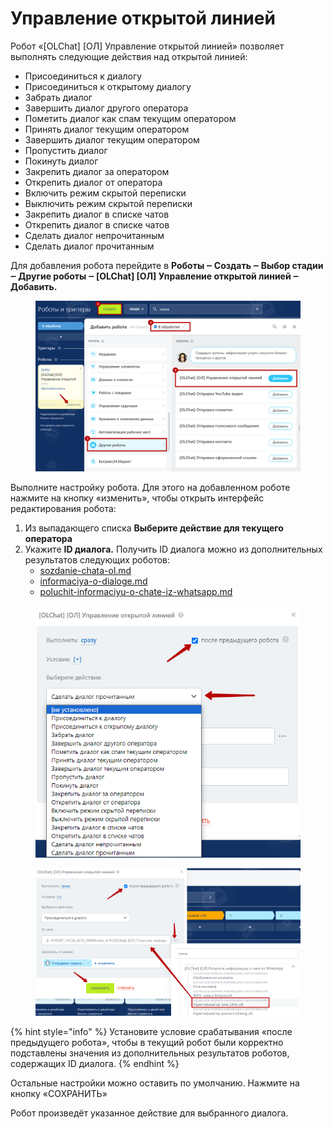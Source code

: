 # Управление открытой линией

Робот «\[OLChat] \[ОЛ] Управление открытой линией» позволяет выполнять следующие действия над открытой линией:

* Присоединиться к диалогу
* Присоединиться к открытому диалогу
* Забрать диалог
* Завершить диалог другого оператора
* Пометить диалог как спам текущим оператором
* Принять диалог текущим оператором
* Завершить диалог текущим оператором
* Пропустить диалог
* Покинуть диалог
* Закрепить диалог за оператором
* Открепить диалог от оператора
* Включить режим скрытой переписки
* Выключить режим скрытой переписки
* Закрепить диалог в списке чатов
* Открепить диалог в списке чатов
* Сделать диалог непрочитанным
* Сделать диалог прочитанным

Для добавления робота перейдите в **Роботы ‒ Создать ‒ Выбор стадии ‒ Другие роботы ‒ \[OLChat] \[ОЛ] Управление открытой линией ‒ Добавить.**

<figure><img src="../../.gitbook/assets/image (381).png" alt=""><figcaption></figcaption></figure>

Выполните настройку робота. Для этого на добавленном роботе нажмите на кнопку «изменить», чтобы открыть интерфейс редактирования робота:

1. Из выпадающего списка **Выберите действие для текущего оператора**
2. Укажите **ID диалога.** Получить ID диалога можно из дополнительных результатов следующих роботов:
   * [sozdanie-chata-ol.md](sozdanie-chata-ol.md "mention")
   * [informaciya-o-dialoge.md](informaciya-o-dialoge.md "mention")
   * [poluchit-informaciyu-o-chate-iz-whatsapp.md](poluchit-informaciyu-o-chate-iz-whatsapp.md "mention")

<figure><img src="../../.gitbook/assets/image.png" alt=""><figcaption></figcaption></figure>

<figure><img src="../../.gitbook/assets/image (927).png" alt=""><figcaption></figcaption></figure>

{% hint style="info" %}
Установите условие срабатывания «после предыдущего робота», чтобы в текущий робот были корректно подставлены значения из дополнительных результатов роботов, содержащих ID диалога.
{% endhint %}

Остальные настройки можно оставить по умолчанию. Нажмите на кнопку «СОХРАНИТЬ»

Робот произведёт указанное действие для выбранного диалога.

